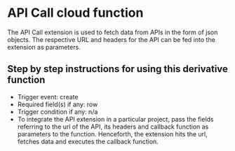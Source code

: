# API Call cloud function

The API Call extension is used to fetch data from APIs in the form of json objects. The respective URL and headers for the API can be fed into the extension as parameters.

## Step by step instructions for using this derivative function

- Trigger event: create
- Required field(s) if any: row
- Trigger condition if any: n/a
- To integrate the API extension in a particular project, pass the fields referring to the url of the API, its headers and callback function as parameters to the function. Henceforth, the extension hits the url, fetches data and executes the callback function.